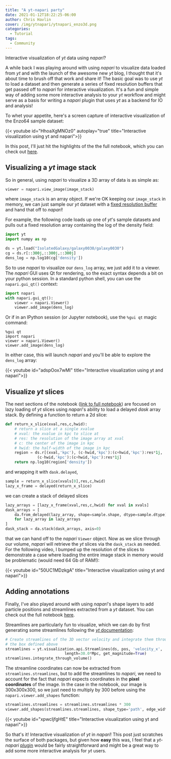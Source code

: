 ```yaml
---
title: "A yt-napari party"
date: 2021-01-12T18:22:25-06:00
author: Chris Havlin
cover: /img/ytnapari/ytnapari_enzo3d.png
categories:
  - Tutorial
tags:
  - Community
---
```


Interactive visualization of *yt* data using *napari*? 

<!--more-->

A while back I was playing around with using *napari* to visualize data loaded from *yt* and with the launch of the awesome new *yt* blog, I thought that it's about time to brush off that work and share it! The basic goal was to use *yt* to load a dataset and then generate a series of fixed resolution buffers that get passed off to *napari* for interactive visualization. It's a fun and simple way of adding some more interactive analysis to your *yt* workflow and might serve as a basis for writing a *napari* plugin that uses *yt* as a backend for IO and analysis! 

To whet your appetite, here's a screen capture of interactive visualization of the Enzo64 sample dataset:

{{< youtube id="HhoaXgMNOz0" autoplay="true" title="Interactive visualization using yt and napari">}}

In this post, I'll just hit the highlights of the the full notebook, which you can check out [here](https://nbviewer.jupyter.org/github/chrishavlin/yt_scratch/blob/master/notebooks/yt_napari_part_1.ipynb). 

## Visualizing a *yt* image stack

So in general, using *napari* to visualize a 3D array of data is as simple as:

```python
viewer = napari.view_image(image_stack)
```

where `image_stack` is an array object. If we're OK keeping our `image_stack` in memory, we can just sample our *yt* dataset with a [fixed resolution buffer](https://yt-project.org/doc/examining/low_level_inspection.html#examining-image-data-in-a-fixed-resolution-array) and hand that off to *napari*! 

For example, the following code loads up one of *yt*'s sample datasets and pulls out a fixed resolution array containing the log of the density field:

```python
import yt 
import numpy as np 

ds = yt.load("IsolatedGalaxy/galaxy0030/galaxy0030") 
cg = ds.r[::300j,::300j,::300j]
dens_log = np.log10(cg['density'])
```

So to use *napari* to visualize our `dens_log` array, we just add it to a viewer. The *napari* GUI uses Qt for rendering, so the exact syntax depends a bit on your python session. In a standard python shell, you can use the `napari.gui_qt()` context:

```python
import napari
with napari.gui_qt(): 
    viewer = napari.Viewer()
    viewer.add_image(dens_log)
```

Or if in an IPython session (or Jupyter notebook), use the `%gui qt` magic command:

```
%gui qt
import napari
viewer = napari.Viewer()
viewer.add_image(dens_log)
```

In either case, this will launch *napari* and you'll be able to explore the `dens_log` array:

{{< youtube id="adspOox7wMI" title="Interactive visualization using yt and napari">}}

## Visualize *yt* slices 

The next sections of the notebook ([link to full notebook](https://nbviewer.jupyter.org/github/chrishavlin/yt_scratch/blob/master/notebooks/yt_napari_part_1.ipynb)) are focused on lazy loading of *yt* slices using *napari*'s ability to load a delayed *dask* array stack. By defining a function to return a 2d slice:

```python 
def return_x_slice(xval,res,c,hwid):    
    # return a slice at a single xvalue
    # xval: the xvalue in kpc to slice at 
    # res: the resolution of the image array at xval 
    # c: the center of the image in kpc
    # hwid: the half-width of the image in kpc
    region = ds.r[(xval,'kpc'), (c-hwid,'kpc'):(c+hwid,'kpc'):res*1j,
              (c-hwid,'kpc'):(c+hwid,'kpc'):res*1j]
    return np.log10(region['density'])
```

and wrapping it with `dask.delayed`,

```python
sample = return_x_slice(xvals[0],res,c,hwid)
lazy_x_frame = delayed(return_x_slice) 
```       
we can create a stack of delayed slices

```python 
lazy_arrays = [lazy_x_frame(xval,res,c,hwid) for xval in xvals]
dask_arrays = [
    da.from_delayed(lazy_array, shape=sample.shape, dtype=sample.dtype)
    for lazy_array in lazy_arrays
]
dask_stack = da.stack(dask_arrays, axis=0)
```

that we can hand off to the *napari* `Viewer` object. Now as we slice through our volume, *napari* will retrieve the *yt* slices via the `dask_stack` as needed. For the following video, I bumped up the resolution of the slices to demonstrate a case where loading the entire image stack in memory would be problematic (would need 64 Gb of RAM!):

{{< youtube id="50UC1MDzkgA" title="Interactive visualization using yt and napari">}}

## Adding annotations

Finally, I've also played around with using *napari*'s shape layers to add particle positions and streamlines extracted from a *yt* dataset. You can check out the full notebook [here](https://nbviewer.jupyter.org/github/chrishavlin/yt_scratch/blob/master/notebooks/yt_napari_part_2.ipynb).

Streamlines are particularly fun to visualize, which we can do by first generating some streamlines following the [*yt* documentation](https://yt-project.org/doc/visualizing/streamlines.html):

```python 
# Create streamlines of the 3D vector velocity and integrate them through
# the box defined above
streamlines = yt.visualization.api.Streamlines(ds, pos, 'velocity_x', 'velocity_y', 'velocity_z',
                          length=30.0*Mpc, get_magnitude=True)
streamlines.integrate_through_volume()
```

The streamline coordinates can now be extracted from `streamlines.streamlines`, but to add the streamlines to *napari*, we need to account for the fact that *napari* expects coordinates in the **pixel coordinates** of the image. In the case in the notebook, our image is 300x300x300, so we just need to multiply by 300 before using the `napari.viewer.add_shapes` function:

```python
streamlines.streamlines = streamlines.streamlines * 300 
viewer.add_shapes(streamlines.streamlines, shape_type='path', edge_width=1, edge_color=['white'])
``` 

{{< youtube id="xpwcIjfgHtE" title="Interactive visualization using yt and napari">}}


So that's it! Interactive visualization of *yt* in *napari*! This post just scratches the surface of both packages, but given how **easy** this was, I feel that a *yt*-*napari* [plugin](https://napari.org/docs/0.3.8/plugins/for_plugin_developers.html) would be fairly straightforward and might be a great way to add some more interactive analysis for *yt* users. 
